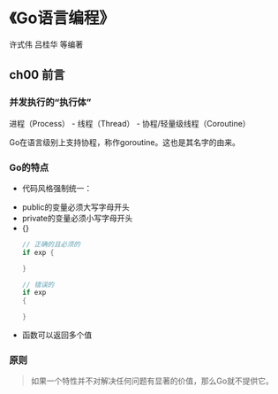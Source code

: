 # 《Go语言编程》
许式伟 吕桂华 等编著

## ch00 前言
### 并发执行的“执行体”
进程（Process） - 线程（Thread） - 协程/轻量级线程（Coroutine）

Go在语言级别上支持协程，称作goroutine。这也是其名字的由来。

### Go的特点
+ 代码风格强制统一：
- public的变量必须大写字母开头
- private的变量必须小写字母开头
- {}
    ```Go
    // 正确的且必须的
    if exp {

    }

    // 错误的
    if exp
    {

    }
    ```
+ 函数可以返回多个值

### 原则
> 如果一个特性并不对解决任何问题有显著的价值，那么Go就不提供它。

